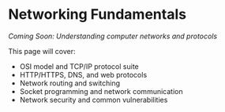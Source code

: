 # Networking Fundamentals

*Coming Soon: Understanding computer networks and protocols*

This page will cover:
- OSI model and TCP/IP protocol suite
- HTTP/HTTPS, DNS, and web protocols
- Network routing and switching
- Socket programming and network communication
- Network security and common vulnerabilities